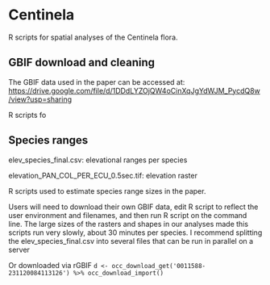 # Centinela
R scripts for spatial analyses of the Centinela flora. 

## GBIF download and cleaning
The GBIF data used in the paper can be accessed at:
https://drive.google.com/file/d/1DDdLYZOjQW4oCinXqJgYdWJM_PycdQ8w/view?usp=sharing


R scripts fo

## Species ranges
elev_species_final.csv: elevational ranges per species 

elevation_PAN_COL_PER_ECU_0.5sec.tif: elevation raster

R scripts used to estimate species range sizes in the paper. 

Users will need to download their own GBIF data, edit R script to reflect the user environment and filenames, and then run R script on the command line. The large sizes of the rasters and shapes in our analyses made this scripts run very slowly, about 30 minutes per species. I recommend splitting the elev_species_final.csv into several files that can be run in parallel on a server



Or downloaded via rGBIF
``
d <- occ_download_get('0011588-231120084113126') %>%
    occ_download_import()
``
